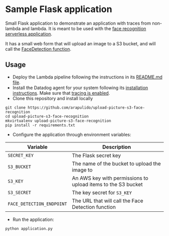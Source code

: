 # Sample Flask application

Small Flask application to demonstrate an application with traces from non-lambda and lambda. It is meant to be used with the [face recognition serverless application](https://github.com/arapulido/face-recognition-serverless-app).

It has a small web form that will upload an image to a S3 bucket, and will call the [FaceDetection function](https://github.com/arapulido/face-recognition-serverless-app/blob/master/functions/face_detection.py).

## Usage

* Deploy the Lambda pipeline following the instructions in its [README.md file](https://github.com/arapulido/face-recognition-serverless-app/blob/master/README.md).
* Install the Datadog agent for your system following its [installation instructions](https://docs.datadoghq.com/agent/basic_agent_usage/?tab=agentv6). Make sure that [tracing is enabled](https://docs.datadoghq.com/tracing/send_traces/). 
* Clone this repository and install locally

```
git clone https://github.com/arapulido/upload-picture-s3-face-recognition
cd upload-picture-s3-face-recognition
mkvirtualenv upload-picture-s3-face-recognition
pip install -r requirements.txt
```

* Configure the application through environment variables:
 
 |Variable|Description|
 |---|---|
 |`SECRET_KEY`|The Flask secret key||
 |`S3_BUCKET`|The name of the bucket to upload the image to|
 |`S3_KEY`|An AWS key with permissions to upload items to the S3 bucket|
 |`S3_SECRET`|The key secret for `S3_KEY`|
 |`FACE_DETECTION_ENDPOINT`|The URL that will call the Face Detection function|

* Run the application:

```
python application.py
```



